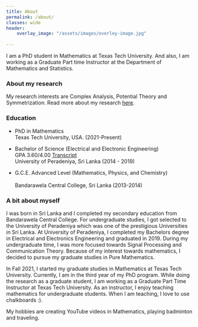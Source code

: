 ```yaml
---
title: About
permalink: /about/
classes: wide
header:
    overlay_image: "/assets/images/overley-image.jpg"
    
---
```



I am a PhD student in Mathematics at Texas Tech University. And also, I am working as a Graduate Part time Instructor at the Department of Mathematics and Statistics.
### About my research

My research interests are Complex Analysis, Potential Theory and Symmetrization. Read more about my research [here](/research/).

### Education

-	PhD in Mathematics <br />
	Texas Tech University, USA. (2021-Present)

-   Bachelor of Science (Electrical and Electronic Engineering) <br />
	GPA 3.60/4.00 [Transcript](/assets/docs/Transcript.pdf) <br />
    University of Peradeniya, Sri Lanka (2014 - 2019)
	
-	G.C.E. Advanced Level (Mathematics, Physics, and Chemistry)	<br />	
	Bandarawela Central College, Sri Lanka (2013-2014)

	

### A bit about myself 

I was born in Sri Lanka and I completed my secondary education from Bandarawela Central College. For undergraduate studies, I got selected to the University of Peradeniya which was one of the prestigious Universities in Sri Lanka. At University of Peradeniya, I completed my Bachelors degree in Electrical and Electronics Engineering and graduated in 2019. During my undergraduate time, I was more focused towards Signal Processing and Communication Theory. Because of my interest towards mathematics, I decided to pursue my graduate studies in Pure Mathematics. 

In Fall 2021, I started my graduate studies in Mathematics at Texas Tech University. Currently, I am in the third year of my PhD program. While doing the research as a graduate student, I am working as a Graduate Part Time Instructor at Texas Tech University. As an instructor, I enjoy teaching mathematics for undergraduate students. When I am teaching, I love to use chalkboards :). 



My hobbies are creating YouTube videos in Mathematics, playing badminton and traveling.  

